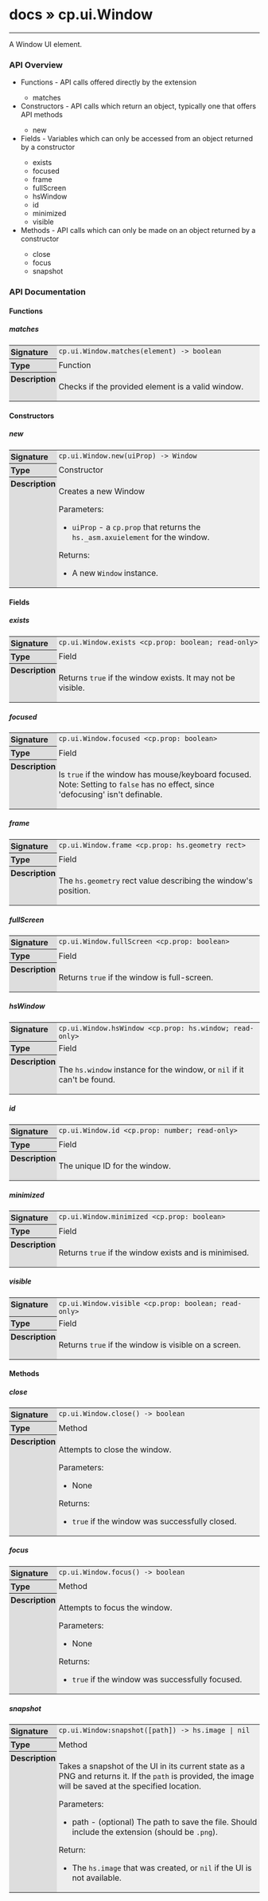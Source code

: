 # [docs](index.md) » cp.ui.Window
---

A Window UI element.

<style type="text/css">
	a { text-decoration: none; }
	a:hover { text-decoration: underline; }
	th { background-color: #DDDDDD; vertical-align: top; padding: 3px; }
	td { width: 100%; background-color: #EEEEEE; vertical-align: top; padding: 3px; }
	table { width: 100% ; border: 1px solid #0; text-align: left; }
	section > table table td { width: 0; }
</style>
<link rel="stylesheet" href="../../css/docs.css" type="text/css" media="screen" />
<h3>API Overview</h3>
<ul>
<li>Functions - API calls offered directly by the extension</li>
  <ul>
	<li><a href="#matches">matches</a></li>
  </ul>
<li>Constructors - API calls which return an object, typically one that offers API methods</li>
  <ul>
	<li><a href="#new">new</a></li>
  </ul>
<li>Fields - Variables which can only be accessed from an object returned by a constructor</li>
  <ul>
	<li><a href="#exists">exists</a></li>
	<li><a href="#focused">focused</a></li>
	<li><a href="#frame">frame</a></li>
	<li><a href="#fullScreen">fullScreen</a></li>
	<li><a href="#hsWindow">hsWindow</a></li>
	<li><a href="#id">id</a></li>
	<li><a href="#minimized">minimized</a></li>
	<li><a href="#visible">visible</a></li>
  </ul>
<li>Methods - API calls which can only be made on an object returned by a constructor</li>
  <ul>
	<li><a href="#close">close</a></li>
	<li><a href="#focus">focus</a></li>
	<li><a href="#snapshot">snapshot</a></li>
  </ul>
</ul>
<h3>API Documentation</h3>
<h4 class="documentation-section">Functions</h4>
  <section id="matches">
	<h5><a href="#matches">matches</a></h5>
	<table>
	  <tr>
		<th>Signature</th>
		<td><code>cp.ui.Window.matches(element) -&gt; boolean</code></td>
	  </tr>
	  <tr>
		<th>Type</th>
		<td>Function</td>
	  </tr>
	  <tr>
		<th>Description</th>
		<td><p>Checks if the provided element is a valid window.</p>
</td>
	  </tr>
	</table>
  </section>
<h4 class="documentation-section">Constructors</h4>
  <section id="new">
	<h5><a href="#new">new</a></h5>
	<table>
	  <tr>
		<th>Signature</th>
		<td><code>cp.ui.Window.new(uiProp) -&gt; Window</code></td>
	  </tr>
	  <tr>
		<th>Type</th>
		<td>Constructor</td>
	  </tr>
	  <tr>
		<th>Description</th>
		<td><p>Creates a new Window</p>
<p>Parameters:</p>
<ul>
<li><code>uiProp</code>   - a <code>cp.prop</code> that returns the <code>hs._asm.axuielement</code> for the window.</li>
</ul>
<p>Returns:</p>
<ul>
<li>A new <code>Window</code> instance.</li>
</ul>
</td>
	  </tr>
	</table>
  </section>
<h4 class="documentation-section">Fields</h4>
  <section id="exists">
	<h5><a href="#exists">exists</a></h5>
	<table>
	  <tr>
		<th>Signature</th>
		<td><code>cp.ui.Window.exists &lt;cp.prop: boolean; read-only&gt;</code></td>
	  </tr>
	  <tr>
		<th>Type</th>
		<td>Field</td>
	  </tr>
	  <tr>
		<th>Description</th>
		<td><p>Returns <code>true</code> if the window exists. It may not be visible.</p>
</td>
	  </tr>
	</table>
  </section>
  <section id="focused">
	<h5><a href="#focused">focused</a></h5>
	<table>
	  <tr>
		<th>Signature</th>
		<td><code>cp.ui.Window.focused &lt;cp.prop: boolean&gt;</code></td>
	  </tr>
	  <tr>
		<th>Type</th>
		<td>Field</td>
	  </tr>
	  <tr>
		<th>Description</th>
		<td><p>Is <code>true</code> if the window has mouse/keyboard focused.
Note: Setting to <code>false</code> has no effect, since 'defocusing' isn't definable.</p>
</td>
	  </tr>
	</table>
  </section>
  <section id="frame">
	<h5><a href="#frame">frame</a></h5>
	<table>
	  <tr>
		<th>Signature</th>
		<td><code>cp.ui.Window.frame &lt;cp.prop: hs.geometry rect&gt;</code></td>
	  </tr>
	  <tr>
		<th>Type</th>
		<td>Field</td>
	  </tr>
	  <tr>
		<th>Description</th>
		<td><p>The <code>hs.geometry</code> rect value describing the window's position.</p>
</td>
	  </tr>
	</table>
  </section>
  <section id="fullScreen">
	<h5><a href="#fullScreen">fullScreen</a></h5>
	<table>
	  <tr>
		<th>Signature</th>
		<td><code>cp.ui.Window.fullScreen &lt;cp.prop: boolean&gt;</code></td>
	  </tr>
	  <tr>
		<th>Type</th>
		<td>Field</td>
	  </tr>
	  <tr>
		<th>Description</th>
		<td><p>Returns <code>true</code> if the window is full-screen.</p>
</td>
	  </tr>
	</table>
  </section>
  <section id="hsWindow">
	<h5><a href="#hsWindow">hsWindow</a></h5>
	<table>
	  <tr>
		<th>Signature</th>
		<td><code>cp.ui.Window.hsWindow &lt;cp.prop: hs.window; read-only&gt;</code></td>
	  </tr>
	  <tr>
		<th>Type</th>
		<td>Field</td>
	  </tr>
	  <tr>
		<th>Description</th>
		<td><p>The <code>hs.window</code> instance for the window, or <code>nil</code> if it can't be found.</p>
</td>
	  </tr>
	</table>
  </section>
  <section id="id">
	<h5><a href="#id">id</a></h5>
	<table>
	  <tr>
		<th>Signature</th>
		<td><code>cp.ui.Window.id &lt;cp.prop: number; read-only&gt;</code></td>
	  </tr>
	  <tr>
		<th>Type</th>
		<td>Field</td>
	  </tr>
	  <tr>
		<th>Description</th>
		<td><p>The unique ID for the window.</p>
</td>
	  </tr>
	</table>
  </section>
  <section id="minimized">
	<h5><a href="#minimized">minimized</a></h5>
	<table>
	  <tr>
		<th>Signature</th>
		<td><code>cp.ui.Window.minimized &lt;cp.prop: boolean&gt;</code></td>
	  </tr>
	  <tr>
		<th>Type</th>
		<td>Field</td>
	  </tr>
	  <tr>
		<th>Description</th>
		<td><p>Returns <code>true</code> if the window exists and is minimised.</p>
</td>
	  </tr>
	</table>
  </section>
  <section id="visible">
	<h5><a href="#visible">visible</a></h5>
	<table>
	  <tr>
		<th>Signature</th>
		<td><code>cp.ui.Window.visible &lt;cp.prop: boolean; read-only&gt;</code></td>
	  </tr>
	  <tr>
		<th>Type</th>
		<td>Field</td>
	  </tr>
	  <tr>
		<th>Description</th>
		<td><p>Returns <code>true</code> if the window is visible on a screen.</p>
</td>
	  </tr>
	</table>
  </section>
<h4 class="documentation-section">Methods</h4>
  <section id="close">
	<h5><a href="#close">close</a></h5>
	<table>
	  <tr>
		<th>Signature</th>
		<td><code>cp.ui.Window.close() -&gt; boolean</code></td>
	  </tr>
	  <tr>
		<th>Type</th>
		<td>Method</td>
	  </tr>
	  <tr>
		<th>Description</th>
		<td><p>Attempts to close the window.</p>
<p>Parameters:</p>
<ul>
<li>None</li>
</ul>
<p>Returns:</p>
<ul>
<li><code>true</code> if the window was successfully closed.</li>
</ul>
</td>
	  </tr>
	</table>
  </section>
  <section id="focus">
	<h5><a href="#focus">focus</a></h5>
	<table>
	  <tr>
		<th>Signature</th>
		<td><code>cp.ui.Window.focus() -&gt; boolean</code></td>
	  </tr>
	  <tr>
		<th>Type</th>
		<td>Method</td>
	  </tr>
	  <tr>
		<th>Description</th>
		<td><p>Attempts to focus the window.</p>
<p>Parameters:</p>
<ul>
<li>None</li>
</ul>
<p>Returns:</p>
<ul>
<li><code>true</code> if the window was successfully focused.</li>
</ul>
</td>
	  </tr>
	</table>
  </section>
  <section id="snapshot">
	<h5><a href="#snapshot">snapshot</a></h5>
	<table>
	  <tr>
		<th>Signature</th>
		<td><code>cp.ui.Window:snapshot([path]) -&gt; hs.image | nil</code></td>
	  </tr>
	  <tr>
		<th>Type</th>
		<td>Method</td>
	  </tr>
	  <tr>
		<th>Description</th>
		<td><p>Takes a snapshot of the UI in its current state as a PNG and returns it.
If the <code>path</code> is provided, the image will be saved at the specified location.</p>
<p>Parameters:</p>
<ul>
<li>path      - (optional) The path to save the file. Should include the extension (should be <code>.png</code>).</li>
</ul>
<p>Return:</p>
<ul>
<li>The <code>hs.image</code> that was created, or <code>nil</code> if the UI is not available.</li>
</ul>
</td>
	  </tr>
	</table>
  </section>
